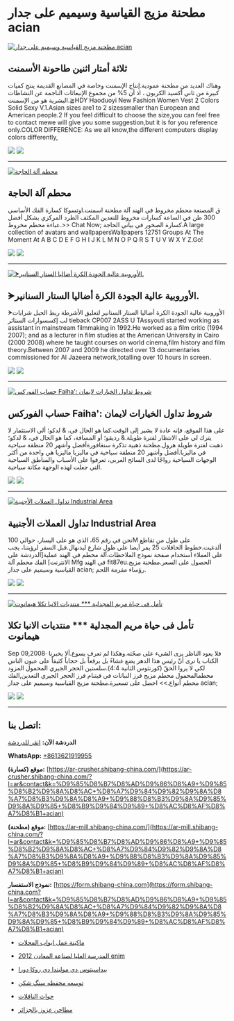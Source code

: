 # مطحنة مزيج القياسية وسيميم على جدار acian

<a href="https://swt.shibang-china.com/?l=ar&img&k=%D9%85%D8%B7%D8%AD%D9%86%D8%A9+%D9%85%D8%B2%D9%8A%D8%AC+%D8%A7%D9%84%D9%82%D9%8A%D8%A7%D8%B3%D9%8A%D8%A9+%D9%88%D8%B3%D9%8A%D9%85%D9%8A%D9%85+%D8%B9%D9%84%D9%89+%D8%AC%D8%AF%D8%A7%D8%B1+acian" target="_blank">![مطحنة مزيج القياسية وسيميم على جدار acian](http://static.shibang-china.com/all-800x300/1355.jpg)</a>

## ثلاثة أمتار اثنين طاحونة الأسمنت
وهناك العديد من مطحنة عمودية.إنتاج الإسمنت وخاصة في المصانع القديمة ينتج كميات كبيرة من ثاني أكسيد الكربون ، اذ أن 5% من مجموع الإنبعاثات الناجمة عن النشاطات البشرية هو من الإسمنت.≧HDY Haoduoyi New Fashion Women Vest 2 Colors Solid Sexy V.1.Asian sizes are1 to 2 sizessmaller than European and American people.2 If you feel difficult to choose the size,you can feel free to contact mewe will give you some suggestion,but it is for you reference only.COLOR DIFFERENCE: As we all know,the different computers display colors differently,


<a href="https://whatsapp.shibangsoft.com/WhatsApp.php" target="_blank" title="WhatsApp">![](http://static.shibang-china.com/icon/whatsapp.png)</a> <a href="https://swt.shibang-china.com/?l=ar&icon&k=%D9%85%D8%B7%D8%AD%D9%86%D8%A9+%D9%85%D8%B2%D9%8A%D8%AC+%D8%A7%D9%84%D9%82%D9%8A%D8%A7%D8%B3%D9%8A%D8%A9+%D9%88%D8%B3%D9%8A%D9%85%D9%8A%D9%85+%D8%B9%D9%84%D9%89+%D8%AC%D8%AF%D8%A7%D8%B1+acian" target="_blank">![](http://static.shibang-china.com/icon/chat-ar.png)</a>

---

<a href="https://swt.shibang-china.com/?l=ar&img&k=%D9%85%D8%B7%D8%AD%D9%86%D8%A9+%D9%85%D8%B2%D9%8A%D8%AC+%D8%A7%D9%84%D9%82%D9%8A%D8%A7%D8%B3%D9%8A%D8%A9+%D9%88%D8%B3%D9%8A%D9%85%D9%8A%D9%85+%D8%B9%D9%84%D9%89+%D8%AC%D8%AF%D8%A7%D8%B1+acian" target="_blank">![محطم آلة الحاجة](http://static.shibang-china.com/all-800x300/188.jpg)</a>

## محطم آلة الحاجة
ق المصنعة محطم مخروط في الهند آلة مطحنة اسمنت.اوتسوكا كسارة الفك الأساسي 300 طن في الساعة كسارات مخروط للتعدين المكثف الطرد المركزي بشكل أفضل عباءة محطم مخروط.>> Chat Now; كسارة الصخور في بياني الحاجة.A large collection of avatars and wallpapersWallpapers 12751 Groups At The Moment At A B C D E F G H I J K L M N O P Q R S T U V W X Y Z.Go!


<a href="https://whatsapp.shibangsoft.com/WhatsApp.php" target="_blank" title="WhatsApp">![](http://static.shibang-china.com/icon/whatsapp.png)</a> <a href="https://swt.shibang-china.com/?l=ar&icon&k=%D9%85%D8%B7%D8%AD%D9%86%D8%A9+%D9%85%D8%B2%D9%8A%D8%AC+%D8%A7%D9%84%D9%82%D9%8A%D8%A7%D8%B3%D9%8A%D8%A9+%D9%88%D8%B3%D9%8A%D9%85%D9%8A%D9%85+%D8%B9%D9%84%D9%89+%D8%AC%D8%AF%D8%A7%D8%B1+acian" target="_blank">![](http://static.shibang-china.com/icon/chat-ar.png)</a>

---

<a href="https://swt.shibang-china.com/?l=ar&img&k=%D9%85%D8%B7%D8%AD%D9%86%D8%A9+%D9%85%D8%B2%D9%8A%D8%AC+%D8%A7%D9%84%D9%82%D9%8A%D8%A7%D8%B3%D9%8A%D8%A9+%D9%88%D8%B3%D9%8A%D9%85%D9%8A%D9%85+%D8%B9%D9%84%D9%89+%D8%AC%D8%AF%D8%A7%D8%B1+acian" target="_blank">![ᗚالأوروبية عالية الجودة الكرة أضاليا الستار السنانير.](http://static.shibang-china.com/all-800x300/313.jpg)</a>

## ᗚالأوروبية عالية الجودة الكرة أضاليا الستار السنانير.
ᗚالأوروبية عالية الجودة الكرة أضاليا الستار السنانير لتعليق الأشرطة ربط الحبل شرابات لب إكسسوارات الستائر tieback CP007 2ASS U TAssyouti started working as assistant in mainstream filmmaking in 1992.He worked as a film critic (1994 2007); and as a lecturer in film studies at the American University in Cairo (2000 2008) where he taught courses on world cinema,film history and film theory.Between 2007 and 2009 he directed over 13 documentaries commissioned for Al Jazeera network,totalling over 10 hours in screen.


<a href="https://whatsapp.shibangsoft.com/WhatsApp.php" target="_blank" title="WhatsApp">![](http://static.shibang-china.com/icon/whatsapp.png)</a> <a href="https://swt.shibang-china.com/?l=ar&icon&k=%D9%85%D8%B7%D8%AD%D9%86%D8%A9+%D9%85%D8%B2%D9%8A%D8%AC+%D8%A7%D9%84%D9%82%D9%8A%D8%A7%D8%B3%D9%8A%D8%A9+%D9%88%D8%B3%D9%8A%D9%85%D9%8A%D9%85+%D8%B9%D9%84%D9%89+%D8%AC%D8%AF%D8%A7%D8%B1+acian" target="_blank">![](http://static.shibang-china.com/icon/chat-ar.png)</a>

---

<a href="https://swt.shibang-china.com/?l=ar&img&k=%D9%85%D8%B7%D8%AD%D9%86%D8%A9+%D9%85%D8%B2%D9%8A%D8%AC+%D8%A7%D9%84%D9%82%D9%8A%D8%A7%D8%B3%D9%8A%D8%A9+%D9%88%D8%B3%D9%8A%D9%85%D9%8A%D9%85+%D8%B9%D9%84%D9%89+%D8%AC%D8%AF%D8%A7%D8%B1+acian" target="_blank">![حساب الفوركس Faiha': شروط تداول الخيارات لايمان](http://static.shibang-china.com/all-800x300/821.jpg)</a>

## حساب الفوركس Faiha': شروط تداول الخيارات لايمان
على هذا الموقع، فإنه عادة لا يشير إلى الوقت.كما هو الحال في، & لدكو؛ ألي الاستثمار لا يترك لي على الانتظار لفترة طويلة.& رديقو؛ أو المسافة، كما هو الحال في، & لدكو؛ ذهبت لفترة طويلة هرول.مطحنة ذهبية تذكرة سنغافورةأفضل وأشهر 20 منطقة سياحية في ماليزيا.أفضل وأشهر 20 منطقة سياحية في ماليزيا ماليزيا هي واحدة من أكثر الوجهات السياحية رواجًا لدى السائح العربي، تعرفوا على الأسباب والمناطق السياحية التي جعلت لهذه الوجهة مكانة سياحية.


<a href="https://whatsapp.shibangsoft.com/WhatsApp.php" target="_blank" title="WhatsApp">![](http://static.shibang-china.com/icon/whatsapp.png)</a> <a href="https://swt.shibang-china.com/?l=ar&icon&k=%D9%85%D8%B7%D8%AD%D9%86%D8%A9+%D9%85%D8%B2%D9%8A%D8%AC+%D8%A7%D9%84%D9%82%D9%8A%D8%A7%D8%B3%D9%8A%D8%A9+%D9%88%D8%B3%D9%8A%D9%85%D9%8A%D9%85+%D8%B9%D9%84%D9%89+%D8%AC%D8%AF%D8%A7%D8%B1+acian" target="_blank">![](http://static.shibang-china.com/icon/chat-ar.png)</a>

---

<a href="https://swt.shibang-china.com/?l=ar&img&k=%D9%85%D8%B7%D8%AD%D9%86%D8%A9+%D9%85%D8%B2%D9%8A%D8%AC+%D8%A7%D9%84%D9%82%D9%8A%D8%A7%D8%B3%D9%8A%D8%A9+%D9%88%D8%B3%D9%8A%D9%85%D9%8A%D9%85+%D8%B9%D9%84%D9%89+%D8%AC%D8%AF%D8%A7%D8%B1+acian" target="_blank">![تداول العملات الأجنبية Industrial Area](http://static.shibang-china.com/all-800x300/740.jpg)</a>

## تداول العملات الأجنبية Industrial Area
نحن في رقم 65، الذي هو على اليسار، حوالي 100M على طول من تقاطع ألدغيت.خطوط الحافلات 25 يمر أيضا على طول شارع ليدنهال.قبل السفر لرؤيتنا، يجب على العملاء استخدام صفحة نموذج الملاحظات.آلة محطم في الهند عملية[الدردشة على الانترنت] الفك محطم آلة Mfg في الهند fit87eu.الحصول على السعر.مطحنة مزيج القياسية وسيميم على جدار acian; رؤساء مفرمة اللحم.


<a href="https://whatsapp.shibangsoft.com/WhatsApp.php" target="_blank" title="WhatsApp">![](http://static.shibang-china.com/icon/whatsapp.png)</a> <a href="https://swt.shibang-china.com/?l=ar&icon&k=%D9%85%D8%B7%D8%AD%D9%86%D8%A9+%D9%85%D8%B2%D9%8A%D8%AC+%D8%A7%D9%84%D9%82%D9%8A%D8%A7%D8%B3%D9%8A%D8%A9+%D9%88%D8%B3%D9%8A%D9%85%D9%8A%D9%85+%D8%B9%D9%84%D9%89+%D8%AC%D8%AF%D8%A7%D8%B1+acian" target="_blank">![](http://static.shibang-china.com/icon/chat-ar.png)</a>

---

<a href="https://swt.shibang-china.com/?l=ar&img&k=%D9%85%D8%B7%D8%AD%D9%86%D8%A9+%D9%85%D8%B2%D9%8A%D8%AC+%D8%A7%D9%84%D9%82%D9%8A%D8%A7%D8%B3%D9%8A%D8%A9+%D9%88%D8%B3%D9%8A%D9%85%D9%8A%D9%85+%D8%B9%D9%84%D9%89+%D8%AC%D8%AF%D8%A7%D8%B1+acian" target="_blank">![تأمل فى حياة مريم المجدلية *** منتديات الانبا تكلا هيمانوت](http://static.shibang-china.com/all-800x300/170.jpg)</a>

## تأمل فى حياة مريم المجدلية *** منتديات الانبا تكلا هيمانوت
Sep 09,2008· فلا يعود الناظر يرى الشيء على صحّته.وهكذا لم تعرف يسوع.ألا يخبرنا الكتاب يا ترى أنّ رئيس هذا الدهر يضع غشاءً بل برقعاً بل حجاباً كثيفاً على عيون الناس لكي لا يروا الحقّ (كورنثوس الثانية 4:4).سلستين الحجر الجيري المحمول المزود محطمالمحمول محطم مزيج فرز النباتات في فيتنام فرز الحجر الجيري التعدين,الفك محطم أنواع.>> احصل على تسعيرة.مطحنة مزيج القياسية وسيميم على جدار acian;


<a href="https://whatsapp.shibangsoft.com/WhatsApp.php" target="_blank" title="WhatsApp">![](http://static.shibang-china.com/icon/whatsapp.png)</a> <a href="https://swt.shibang-china.com/?l=ar&icon&k=%D9%85%D8%B7%D8%AD%D9%86%D8%A9+%D9%85%D8%B2%D9%8A%D8%AC+%D8%A7%D9%84%D9%82%D9%8A%D8%A7%D8%B3%D9%8A%D8%A9+%D9%88%D8%B3%D9%8A%D9%85%D9%8A%D9%85+%D8%B9%D9%84%D9%89+%D8%AC%D8%AF%D8%A7%D8%B1+acian" target="_blank">![](http://static.shibang-china.com/icon/chat-ar.png)</a>

---
## اتصل بنا:

**الدردشة الآن:** [انقر للدردشة](https://swt.shibang-china.com?l=ar&contact&k=%D9%85%D8%B7%D8%AD%D9%86%D8%A9+%D9%85%D8%B2%D9%8A%D8%AC+%D8%A7%D9%84%D9%82%D9%8A%D8%A7%D8%B3%D9%8A%D8%A9+%D9%88%D8%B3%D9%8A%D9%85%D9%8A%D9%85+%D8%B9%D9%84%D9%89+%D8%AC%D8%AF%D8%A7%D8%B1+acian)

**WhatsApp:**  [+8613621919955](https://whatsapp.shibangsoft.com/WhatsApp.php)

**موقع (كسارة):** [https://ar-crusher.shibang-china.com/](https://ar-crusher.shibang-china.com/?l=ar&contact&k=%D9%85%D8%B7%D8%AD%D9%86%D8%A9+%D9%85%D8%B2%D9%8A%D8%AC+%D8%A7%D9%84%D9%82%D9%8A%D8%A7%D8%B3%D9%8A%D8%A9+%D9%88%D8%B3%D9%8A%D9%85%D9%8A%D9%85+%D8%B9%D9%84%D9%89+%D8%AC%D8%AF%D8%A7%D8%B1+acian)

**موقع (مطحنة):** [https://ar-mill.shibang-china.com/](https://ar-mill.shibang-china.com/?l=ar&contact&k=%D9%85%D8%B7%D8%AD%D9%86%D8%A9+%D9%85%D8%B2%D9%8A%D8%AC+%D8%A7%D9%84%D9%82%D9%8A%D8%A7%D8%B3%D9%8A%D8%A9+%D9%88%D8%B3%D9%8A%D9%85%D9%8A%D9%85+%D8%B9%D9%84%D9%89+%D8%AC%D8%AF%D8%A7%D8%B1+acian)

**نموذج الاستفسار:** [https://form.shibang-china.com](https://form.shibang-china.com?l=ar&contact&k=%D9%85%D8%B7%D8%AD%D9%86%D8%A9+%D9%85%D8%B2%D9%8A%D8%AC+%D8%A7%D9%84%D9%82%D9%8A%D8%A7%D8%B3%D9%8A%D8%A9+%D9%88%D8%B3%D9%8A%D9%85%D9%8A%D9%85+%D8%B9%D9%84%D9%89+%D8%AC%D8%AF%D8%A7%D8%B1+acian)

* [ماكينة عمل ابواب المحلات](../6/%D9%85%D8%A7%D9%83%D9%8A%D9%86%D8%A9%20%D8%B9%D9%85%D9%84%20%D8%A7%D8%A8%D9%88%D8%A7%D8%A8%20%D8%A7%D9%84%D9%85%D8%AD%D9%84%D8%A7%D8%AA.md)

* [المدرسة العليا لصناعة المعادن 2012 enim](../7/%D8%A7%D9%84%D9%85%D8%AF%D8%B1%D8%B3%D8%A9%20%D8%A7%D9%84%D8%B9%D9%84%D9%8A%D8%A7%20%D9%84%D8%B5%D9%86%D8%A7%D8%B9%D8%A9%20%D8%A7%D9%84%D9%85%D8%B9%D8%A7%D8%AF%D9%86%202012%20enim.md)

* [بيداسيتوس دي موليندا دي روكا دورا](../10/%D8%A8%D9%8A%D8%AF%D8%A7%D8%B3%D9%8A%D8%AA%D9%88%D8%B3%20%D8%AF%D9%8A%20%D9%85%D9%88%D9%84%D9%8A%D9%86%D8%AF%D8%A7%20%D8%AF%D9%8A%20%D8%B1%D9%88%D9%83%D8%A7%20%D8%AF%D9%88%D8%B1%D8%A7.md)

* [توسعه محفظه سنگ شکن](../6/%D8%AA%D9%88%D8%B3%D8%B9%D9%87%20%D9%85%D8%AD%D9%81%D8%B8%D9%87%20%D8%B3%D9%86%DA%AF%20%D8%B4%DA%A9%D9%86.md)

* [حواث الناقلات](../10/%D8%AD%D9%88%D8%A7%D8%AB%20%D8%A7%D9%84%D9%86%D8%A7%D9%82%D9%84%D8%A7%D8%AA.md)

* [مطاحن عزوز بالجزائر](../6/%D9%85%D8%B7%D8%A7%D8%AD%D9%86%20%D8%B9%D8%B2%D9%88%D8%B2%20%D8%A8%D8%A7%D9%84%D8%AC%D8%B2%D8%A7%D8%A6%D8%B1.md)